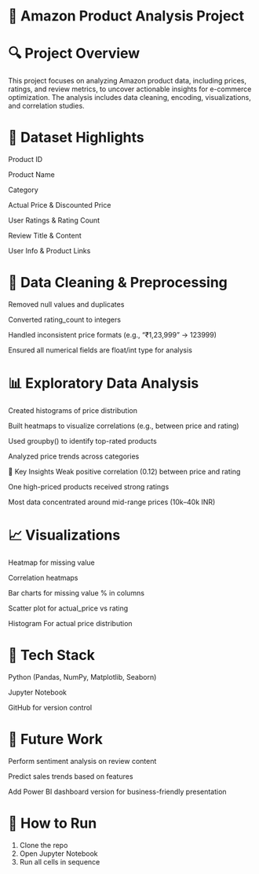 # 🛒 Amazon Product Analysis Project
# 🔍 Project Overview
This project focuses on analyzing Amazon product data, including prices, ratings, and review metrics, to uncover actionable insights for e-commerce optimization. The analysis includes data cleaning, encoding, visualizations, and correlation studies.

# 🧾 Dataset Highlights
Product ID

Product Name

Category

Actual Price & Discounted Price

User Ratings & Rating Count

Review Title & Content

User Info & Product Links

# 🧹 Data Cleaning & Preprocessing
Removed null values and duplicates

Converted rating_count to integers

Handled inconsistent price formats (e.g., “₹1,23,999” → 123999)

Ensured all numerical fields are float/int type for analysis

# 📊 Exploratory Data Analysis
Created histograms of price distribution

Built heatmaps to visualize correlations (e.g., between price and rating)

Used groupby() to identify top-rated products

Analyzed price trends across categories

📌 Key Insights
Weak positive correlation (0.12) between price and rating

One high-priced products received strong ratings

Most data concentrated around mid-range prices (10k–40k INR)

# 📈 Visualizations
Heatmap for missing value 

Correlation heatmaps

Bar charts for missing value % in columns

Scatter plot for actual_price vs rating

Histogram For actual price distribution 

# 📁 Tech Stack
Python (Pandas, NumPy, Matplotlib, Seaborn)

Jupyter Notebook

GitHub for version control

# 🔄 Future Work

Perform sentiment analysis on review content

Predict sales trends based on features

Add Power BI dashboard version for business-friendly presentation

# 📂 How to Run

1. Clone the repo
2. Open Jupyter Notebook
3. Run all cells in sequence 

